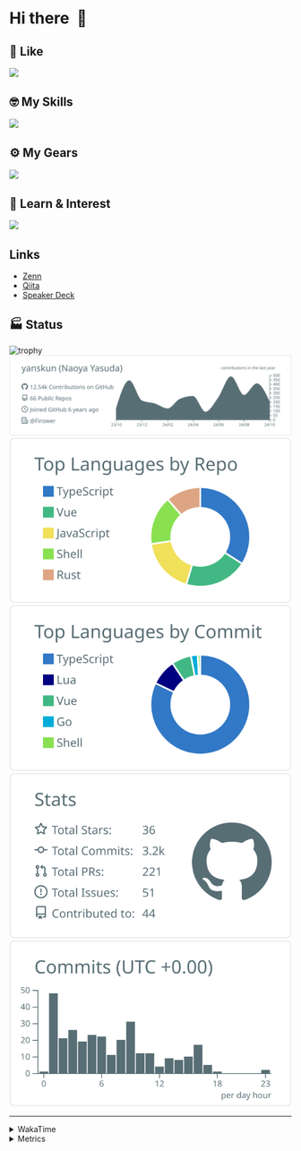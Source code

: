 # Hi there&nbsp; :wave:

## 💌 Like
<img src="https://go-skill-icons.vercel.app/api/icons?i=github" />

## 🤓 My Skills
<img src="https://go-skill-icons.vercel.app/api/icons?i=js,ts,vue,nuxtjs,react,nextjs,go,lua,git" />

## ⚙️ My Gears
<img src="https://go-skill-icons.vercel.app/api/icons?i=neovim,vscode,githubcopilot,alacritty,tmux" />

## 📖 Learn & Interest
<img src="https://go-skill-icons.vercel.app/api/icons?i=rust,deno,css,zig,playwright,githubactions,storybook,netlify,eslint" />

## Links
- [Zenn](https://zenn.dev/yanskun)
- [Qiita](https://qiita.com/yanskun)
- [Speaker Deck](https://speakerdeck.com/yanskun)

<!-- https://github.com/ryo-ma/github-profile-trophy -->

## 🏭 Status

<img src="https://github-profile-trophy.vercel.app/?username=yanskun&theme=onedark&row=1" alt="trophy">

<!-- https://github.com/vn7n24fzkq/github-profile-summary-cards -->
<picture>
  <source media="(prefers-color-scheme: dark)" srcset="https://raw.githubusercontent.com/yanskun/yanskun/master/profile-summary-card-output/nord_dark/0-profile-details.svg">
 <img src="https://raw.githubusercontent.com/yanskun/yanskun/master/profile-summary-card-output/default/0-profile-details.svg">
</picture>
<br>
<picture>
  <source media="(prefers-color-scheme: dark)" srcset="https://raw.githubusercontent.com/yanskun/yanskun/master/profile-summary-card-output/nord_dark/1-repos-per-language.svg">
 <img src="https://raw.githubusercontent.com/yanskun/yanskun/master/profile-summary-card-output/default/1-repos-per-language.svg">
</picture>
<picture>
  <source media="(prefers-color-scheme: dark)" srcset="https://raw.githubusercontent.com/yanskun/yanskun/master/profile-summary-card-output/nord_dark/2-most-commit-language.svg">
 <img src="https://raw.githubusercontent.com/yanskun/yanskun/master/profile-summary-card-output/default/2-most-commit-language.svg">
</picture>
<br>
<picture>
  <source media="(prefers-color-scheme: dark)" srcset="https://raw.githubusercontent.com/yanskun/yanskun/master/profile-summary-card-output/nord_dark/3-stats.svg">
 <img src="https://raw.githubusercontent.com/yanskun/yanskun/master/profile-summary-card-output/default/3-stats.svg">
</picture>
<picture>
  <source media="(prefers-color-scheme: dark)" srcset="https://raw.githubusercontent.com/yanskun/yanskun/master/profile-summary-card-output/nord_dark/4-productive-time.svg">
 <img src="https://raw.githubusercontent.com/yanskun/yanskun/master/profile-summary-card-output/default/4-productive-time.svg">
</picture>

---

<details>
  <summary>WakaTime</summary>
<!--START_SECTION:waka-->
![Code Time](http://img.shields.io/badge/Code%20Time-1%2C386%20hrs%2052%20mins-blue)

**🐱 My GitHub Data** 

> 📦 139.6 kB Used in GitHub's Storage 
 > 
> 💼 Opted to Hire
 > 
> 📜 121 Public Repositories 
 > 
> 🔑 4 Private Repositories 
 > 
**I'm an Early 🐤** 

```text
🌞 Morning                4779 commits        ███░░░░░░░░░░░░░░░░░░░░░░   13.85 % 
🌆 Daytime                18187 commits       █████████████░░░░░░░░░░░░   52.73 % 
🌃 Evening                8293 commits        ██████░░░░░░░░░░░░░░░░░░░   24.04 % 
🌙 Night                  3234 commits        ██░░░░░░░░░░░░░░░░░░░░░░░   09.38 % 
```
📅 **I'm Most Productive on Tuesday** 

```text
Monday                   4721 commits        ███░░░░░░░░░░░░░░░░░░░░░░   13.69 % 
Tuesday                  7353 commits        █████░░░░░░░░░░░░░░░░░░░░   21.32 % 
Wednesday                6263 commits        █████░░░░░░░░░░░░░░░░░░░░   18.16 % 
Thursday                 6603 commits        █████░░░░░░░░░░░░░░░░░░░░   19.14 % 
Friday                   4997 commits        ████░░░░░░░░░░░░░░░░░░░░░   14.49 % 
Saturday                 1949 commits        █░░░░░░░░░░░░░░░░░░░░░░░░   05.65 % 
Sunday                   2607 commits        ██░░░░░░░░░░░░░░░░░░░░░░░   07.56 % 
```


📊 **This Week I Spent My Time On** 

```text
🕑︎ Time Zone: Asia/Tokyo

💬 Programming Languages: 
TypeScript               18 hrs 43 mins      ████████████████░░░░░░░░░   65.15 % 
JSON                     3 hrs 12 mins       ███░░░░░░░░░░░░░░░░░░░░░░   11.14 % 
Markdown                 1 hr 24 mins        █░░░░░░░░░░░░░░░░░░░░░░░░   04.91 % 
Other                    1 hr 11 mins        █░░░░░░░░░░░░░░░░░░░░░░░░   04.17 % 
JavaScript               1 hr 5 mins         █░░░░░░░░░░░░░░░░░░░░░░░░   03.81 % 

🔥 Editors: 
Neovim                   28 hrs 23 mins      █████████████████████████   98.81 % 
VS Code                  20 mins             ░░░░░░░░░░░░░░░░░░░░░░░░░   01.19 % 

💻 Operating System: 
Mac                      28 hrs 44 mins      █████████████████████████   100.00 % 
```


 Last Updated on 17/10/2024 06:19:12 UTC
<!--END_SECTION:waka-->
</details>

<details>
  <summary>Metrics</summary>
  <img src="https://github.com/yanskun/yanskun/blob/main/github-metrics.svg" alt="Metrics">
</details>
